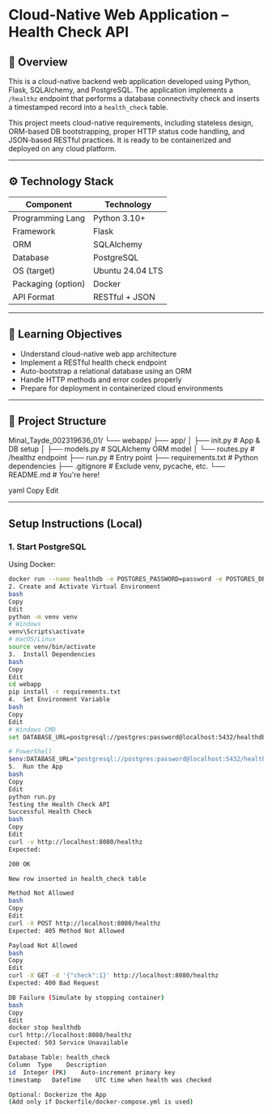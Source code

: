 # Cloud-Native Web Application – Health Check API

## 📌 Overview

This is a cloud-native backend web application developed using Python, Flask, SQLAlchemy, and PostgreSQL. The application implements a `/healthz` endpoint that performs a database connectivity check and inserts a timestamped record into a `health_check` table.

This project meets cloud-native requirements, including stateless design, ORM-based DB bootstrapping, proper HTTP status code handling, and JSON-based RESTful practices. It is ready to be containerized and deployed on any cloud platform.

---

## ⚙️ Technology Stack

| Component          | Technology               |
|--------------------|--------------------------|
| Programming Lang   | Python 3.10+             |
| Framework          | Flask                    |
| ORM                | SQLAlchemy               |
| Database           | PostgreSQL               |
| OS (target)        | Ubuntu 24.04 LTS         |
| Packaging (option) | Docker                   |
| API Format         | RESTful + JSON           |

---

## 🧠 Learning Objectives

- Understand cloud-native web app architecture
- Implement a RESTful health check endpoint
- Auto-bootstrap a relational database using an ORM
- Handle HTTP methods and error codes properly
- Prepare for deployment in containerized cloud environments

---

## 📂 Project Structure

Minal_Tayde_002319636_01/
└── webapp/
├── app/
│ ├── init.py # App & DB setup
│ ├── models.py # SQLAlchemy ORM model
│ └── routes.py # /healthz endpoint
├── run.py # Entry point
├── requirements.txt # Python dependencies
├── .gitignore # Exclude venv, pycache, etc.
└── README.md # You're here!

yaml
Copy
Edit

---

## Setup Instructions (Local)

### 1. Start PostgreSQL
Using Docker:
```bash
docker run --name healthdb -e POSTGRES_PASSWORD=password -e POSTGRES_DB=healthdb -p 5432:5432 -d postgres
2. Create and Activate Virtual Environment
bash
Copy
Edit
python -m venv venv
# Windows
venv\Scripts\activate
# macOS/Linux
source venv/bin/activate
3.  Install Dependencies
bash
Copy
Edit
cd webapp
pip install -r requirements.txt
4.  Set Environment Variable
bash
Copy
Edit
# Windows CMD
set DATABASE_URL=postgresql://postgres:password@localhost:5432/healthdb

# PowerShell
$env:DATABASE_URL="postgresql://postgres:password@localhost:5432/healthdb"
5.  Run the App
bash
Copy
Edit
python run.py
Testing the Health Check API
Successful Health Check
bash
Copy
Edit
curl -v http://localhost:8080/healthz
Expected:

200 OK

New row inserted in health_check table

Method Not Allowed
bash
Copy
Edit
curl -X POST http://localhost:8080/healthz
Expected: 405 Method Not Allowed

Payload Not Allowed
bash
Copy
Edit
curl -X GET -d '{"check":1}' http://localhost:8080/healthz
Expected: 400 Bad Request

DB Failure (Simulate by stopping container)
bash
Copy
Edit
docker stop healthdb
curl http://localhost:8080/healthz
Expected: 503 Service Unavailable

Database Table: health_check
Column	Type	Description
id	Integer (PK)	Auto-increment primary key
timestamp	DateTime	UTC time when health was checked

Optional: Dockerize the App
(Add only if Dockerfile/docker-compose.yml is used)